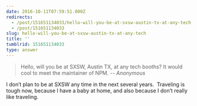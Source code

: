 ```yaml
---
date: 2016-10-11T07:59:51.000Z
redirects:
  - /post/151651134033/hello-will-you-be-at-sxsw-austin-tx-at-any-tech
  - /post/151651134033
slug: hello-will-you-be-at-sxsw-austin-tx-at-any-tech
title: ''
tumblrid: 151651134033
type: answer
---
```

> Hello, will you be at SXSW, Austin TX, at any tech booths? It would cool to meet the maintainer of NPM.
-- _Anonymous_

<p>I don’t plan to be at SXSW any time in the next several years.  Traveling is tough now, because I have a baby at home, and also because I don’t really like traveling.</p>

